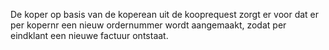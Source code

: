 De koper op basis van de koperean uit de kooprequest zorgt er voor dat er per kopernr een nieuw ordernummer wordt aangemaakt, zodat per eindklant een nieuwe factuur ontstaat.